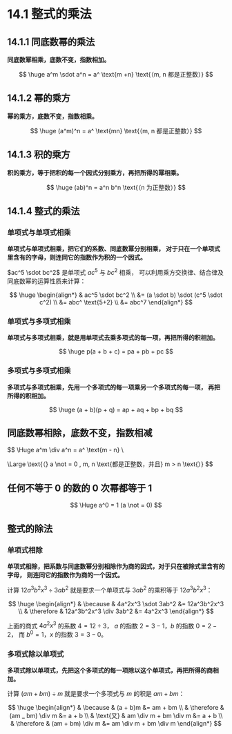 # 14.1 整式的乘法

## 14.1.1 同底数幂的乘法

**同底数幂相乘，底数不变，指数相加。**

$$
\huge
a^m \sdot a^n = a^ \text{m +n}
\text{（m, n 都是正整数）}
$$

## 14.1.2 幂的乘方

**幂的乘方，底数不变，指数相乘。**

$$
\huge
(a^m)^n = a^ \text{mn}
\text{（m, n 都是正整数）}
$$

## 14.1.3 积的乘方

**积的乘方，等于把积的每一个因式分别乘方，再把所得的幂相乘。**

$$
\huge
(ab)^n = a^n b^n
\text{（n 为正整数）}
$$

## 14.1.4 整式的乘法

### 单项式与单项式相乘

**单项式与单项式相乘，把它们的系数、同底数幂分别相乘，
对于只在一个单项式里含有的字母，则连同它的指数作为积的一个因式。**

$ac^5 \sdot bc^2$ 是单项式 $ac^5$ 与 $bc^2$ 相乘，
可以利用乘方交换律、结合律及同底数幂的运算性质来计算：

$$
\huge
\begin{align*}
  & ac^5 \sdot bc^2 \\
  &= (a \sdot b) \sdot (c^5 \sdot c^2) \\ 
  &= abc^ \text{5+2} \\
  &= abc^7
\end{align*}
$$

### 单项式与多项式相乘

**单项式与多项式相乘，就是用单项式去乘多项式的每一项，再把所得的积相加。**

$$
\huge
p(a + b + c) = pa + pb + pc
$$

### 多项式与多项式相乘

**多项式与多项式相乘，先用一个多项式的每一项乘另一个多项式的每一项，
再把所得的积相加。**

$$
\huge
(a + b)(p + q) = ap + aq + bp + bq
$$

## 同底数幂相除，底数不变，指数相减

$$
\Huge
a^m \div a^n = a^ \text{m - n} \\

\Large
\text{（} a \not = 0 , m, n
\text{都是正整数，并且} m > n
\text{）}
$$

## 任何不等于 0 的数的 0 次幂都等于 1

$$
\Huge
a^0 = 1 (a \not = 0)
$$

## 整式的除法

### 单项式相除

**单项式相除，把系数与同底数幂分别相除作为商的因式，对于只在被除式里含有的字母，
则连同它的指数作为商的一个因式。**

计算 $12a^3b^2x^3 \div 3ab^2$ 就是要求一个单项式与 $3ab^2$
的乘积等于 $12a^3b^2x^3$：

$$
\huge
\begin{align*}
  & \because & 4a^2x^3 \sdot 3ab^2 &= 12a^3b^2x^3 \\
  & \therefore & 12a^3b^2x^3 \div 3ab^2 &= 4a^2x^3
\end{align*}
$$

上面的商式 $4a^2x^3$ 的系数 $4 = 12 \div 3$，
$a$ 的指数 $2=3-1$，$b$ 的指数 $0=2-2$，
而 $b^0 = 1$，$x$ 的指数 $3=3-0$。

### 多项式除以单项式

**多项式除以单项式，先把这个多项式的每一项除以这个单项式，再把所得的商相加。**

计算 $(am + bm) \div m$ 就是要求一个多项式与 $m$ 的积是 $am + bm$：

$$
\huge
\begin{align*}
  & \because & (a + b)m &= am + bm \\
  & \therefore & (am _ bm) \div m &= a + b \\
  & \text{又} & am \div m + bm \div m &= a + b \\
  & \therefore & (am + bm) \div m &= am \div m + bm \div m
\end{align*}
$$

